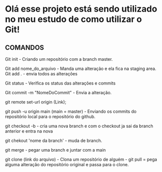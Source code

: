  # Olá esse projeto está sendo utilizado no meu estudo de como utilizar o Git!

## COMANDOS

 Git init - Criando um repositório com a branch master.

 Git add nome_do_arquivo - Manda uma alteração e ela fica na staging area.
     Git add . - envia todos as alterações

 Git status - Verifica os status das alterações e commits

 Git commit -m "NomeDoCommit" - Envia a alteração.

 git remote set-url origin (Link);

 git push -u origin main (main = master) - Enviando os commits do repositório local para o repositório do github.

 git checkout -b - cria uma nova branch e com o checkout ja sai da branch anterior e entra na nova

 git chekout 'nome da branch' - muda de branch.

 git merge - pegar uma branch e juntar com a main

 git clone (link do arquivo) - Clona um repositório de alguém
    - git pull = pega alguma alteração do repositório original e passa para o clone.
